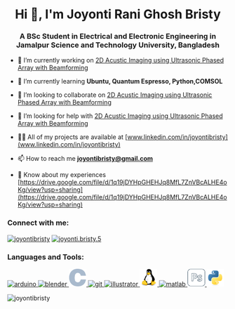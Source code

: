 <h1 align="center">Hi 👋, I'm Joyonti Rani Ghosh Bristy</h1>
<h3 align="center">A BSc Student in Electrical and Electronic Engineering in Jamalpur Science and Technology University, Bangladesh</h3>

- 🔭 I’m currently working on [2D Acustic Imaging using Ultrasonic Phased Array with Beamforming](https://github.com/saadw50/ultrasonic_rudder/tree/main)

- 🌱 I’m currently learning **Ubuntu, Quantum Espresso, Python,COMSOL**

- 👯 I’m looking to collaborate on [2D Acustic Imaging using Ultrasonic Phased Array with Beamforming](https://github.com/saadw50/ultrasonic_rudder/tree/main)

- 🤝 I’m looking for help with [2D Acustic Imaging using Ultrasonic Phased Array with Beamforming](https://github.com/saadw50/ultrasonic_rudder/tree/main)

- 👨‍💻 All of my projects are available at [www.linkedin.com/in/joyontibristy](www.linkedin.com/in/joyontibristy)

- 📫 How to reach me **joyontibristy@gmail.com**

- 📄 Know about my experiences [https://drive.google.com/file/d/1q19jDYHpGHEHJq8MfL7ZnVBcALHE4oKg/view?usp=sharing](https://drive.google.com/file/d/1q19jDYHpGHEHJq8MfL7ZnVBcALHE4oKg/view?usp=sharing)

<h3 align="left">Connect with me:</h3>
<p align="left">
<a href="https://linkedin.com/in/joyontibristy" target="blank"><img align="center" src="https://raw.githubusercontent.com/rahuldkjain/github-profile-readme-generator/master/src/images/icons/Social/linked-in-alt.svg" alt="joyontibristy" height="30" width="40" /></a>
<a href="https://fb.com/joyonti.bristy.5" target="blank"><img align="center" src="https://raw.githubusercontent.com/rahuldkjain/github-profile-readme-generator/master/src/images/icons/Social/facebook.svg" alt="joyonti.bristy.5" height="30" width="40" /></a>
</p>

<h3 align="left">Languages and Tools:</h3>
<p align="left"> <a href="https://www.arduino.cc/" target="_blank" rel="noreferrer"> <img src="https://cdn.worldvectorlogo.com/logos/arduino-1.svg" alt="arduino" width="40" height="40"/> </a> <a href="https://www.blender.org/" target="_blank" rel="noreferrer"> <img src="https://download.blender.org/branding/community/blender_community_badge_white.svg" alt="blender" width="40" height="40"/> </a> <a href="https://www.cprogramming.com/" target="_blank" rel="noreferrer"> <img src="https://raw.githubusercontent.com/devicons/devicon/master/icons/c/c-original.svg" alt="c" width="40" height="40"/> </a> <a href="https://git-scm.com/" target="_blank" rel="noreferrer"> <img src="https://www.vectorlogo.zone/logos/git-scm/git-scm-icon.svg" alt="git" width="40" height="40"/> </a> <a href="https://www.adobe.com/in/products/illustrator.html" target="_blank" rel="noreferrer"> <img src="https://www.vectorlogo.zone/logos/adobe_illustrator/adobe_illustrator-icon.svg" alt="illustrator" width="40" height="40"/> </a> <a href="https://www.linux.org/" target="_blank" rel="noreferrer"> <img src="https://raw.githubusercontent.com/devicons/devicon/master/icons/linux/linux-original.svg" alt="linux" width="40" height="40"/> </a> <a href="https://www.mathworks.com/" target="_blank" rel="noreferrer"> <img src="https://upload.wikimedia.org/wikipedia/commons/2/21/Matlab_Logo.png" alt="matlab" width="40" height="40"/> </a> <a href="https://www.photoshop.com/en" target="_blank" rel="noreferrer"> <img src="https://raw.githubusercontent.com/devicons/devicon/master/icons/photoshop/photoshop-line.svg" alt="photoshop" width="40" height="40"/> </a> <a href="https://www.python.org" target="_blank" rel="noreferrer"> <img src="https://raw.githubusercontent.com/devicons/devicon/master/icons/python/python-original.svg" alt="python" width="40" height="40"/> </a> </p>

<p><img align="center" src="https://github-readme-stats.vercel.app/api/top-langs?username=joyontibristy&show_icons=true&locale=en&layout=compact" alt="joyontibristy" /></p>
